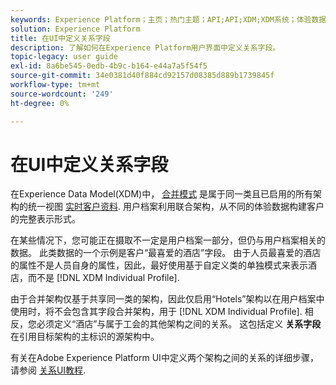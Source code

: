 ```yaml
---
keywords: Experience Platform；主页；热门主题；API;API;XDM;XDM系统；体验数据模型；数据模型；UI；工作区；关系；字段；
solution: Experience Platform
title: 在UI中定义关系字段
description: 了解如何在Experience Platform用户界面中定义关系字段。
topic-legacy: user guide
exl-id: 8a6be545-0edb-4b9c-b164-e44a7a5f54f5
source-git-commit: 34e0381d40f884cd92157d08385d889b1739845f
workflow-type: tm+mt
source-wordcount: '249'
ht-degree: 0%

---
```


# 在UI中定义关系字段

在Experience Data Model(XDM)中， [合并模式](../../schema/composition.md#union) 是属于同一类且已启用的所有架构的统一视图 [实时客户资料](../../../profile/home.md). 用户档案利用联合架构，从不同的体验数据构建客户的完整表示形式。

在某些情况下，您可能正在摄取不一定是用户档案一部分，但仍与用户档案相关的数据。 此类数据的一个示例是客户“最喜爱的酒店”字段。 由于人员最喜爱的酒店的属性不是人员自身的属性，因此，最好使用基于自定义类的单独模式来表示酒店，而不是 [!DNL XDM Individual Profile].

由于合并架构仅基于共享同一类的架构，因此仅启用“Hotels”架构以在用户档案中使用时，将不会包含其字段合并架构，用于 [!DNL XDM Individual Profile]. 相反，您必须定义“酒店”与属于工会的其他架构之间的关系。 这包括定义 **关系字段** 在引用目标架构的主标识的源架构中。

有关在Adobe Experience Platform UI中定义两个架构之间的关系的详细步骤，请参阅 [关系UI教程](../../tutorials/relationship-ui.md).
